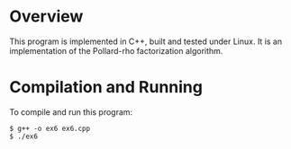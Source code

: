 # Overview
This program is implemented in C++, built and tested under Linux. It is an implementation of the Pollard-rho factorization algorithm.
# Compilation and Running
To compile and run this program:
```
$ g++ -o ex6 ex6.cpp
$ ./ex6
```
